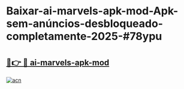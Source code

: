 # Baixar-ai-marvels-apk-mod-Apk-sem-anúncios-desbloqueado-completamente-2025-#78ypu

# <h2><a href="https://ainizakaria.my?title=ai-marvels-apk-mod&ref=24M">🔗👉 🔴 ai-marvels-apk-mod</a></h2>

[![acn](https://github.com/user-attachments/assets/0f9c940e-d8b0-45ae-aac7-cd30a18b3e1c)](https://ainizakaria.my?title=ai-marvels-apk-mod&ref=24M)

